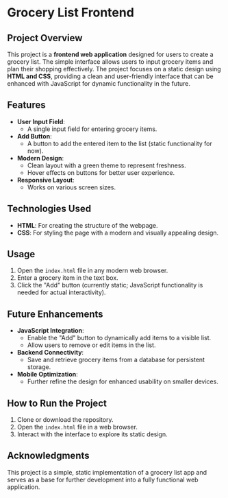 # Grocery List Frontend

## Project Overview
This project is a **frontend web application** designed for users to create a grocery list. The simple interface allows users to input grocery items and plan their shopping effectively. The project focuses on a static design using **HTML and CSS**, providing a clean and user-friendly interface that can be enhanced with JavaScript for dynamic functionality in the future.

## Features
- **User Input Field**:
  - A single input field for entering grocery items.
- **Add Button**:
  - A button to add the entered item to the list (static functionality for now).
- **Modern Design**:
  - Clean layout with a green theme to represent freshness.
  - Hover effects on buttons for better user experience.
- **Responsive Layout**:
  - Works on various screen sizes.

## Technologies Used
- **HTML**: For creating the structure of the webpage.
- **CSS**: For styling the page with a modern and visually appealing design.

## Usage
1. Open the `index.html` file in any modern web browser.
2. Enter a grocery item in the text box.
3. Click the "Add" button (currently static; JavaScript functionality is needed for actual interactivity).

## Future Enhancements
- **JavaScript Integration**:
  - Enable the "Add" button to dynamically add items to a visible list.
  - Allow users to remove or edit items in the list.
- **Backend Connectivity**:
  - Save and retrieve grocery items from a database for persistent storage.
- **Mobile Optimization**:
  - Further refine the design for enhanced usability on smaller devices.

## How to Run the Project
1. Clone or download the repository.
2. Open the `index.html` file in a web browser.
3. Interact with the interface to explore its static design.

## Acknowledgments
This project is a simple, static implementation of a grocery list app and serves as a base for further development into a fully functional web application.

